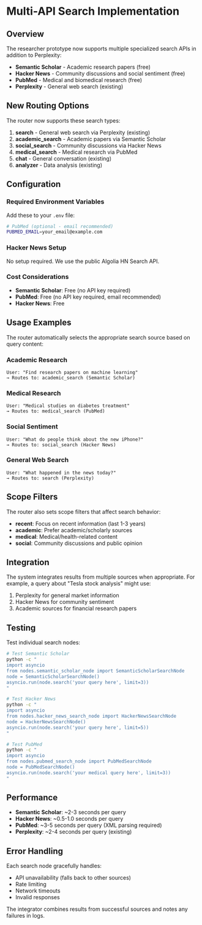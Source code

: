 # Multi-API Search Implementation

## Overview

The researcher prototype now supports multiple specialized search APIs in addition to Perplexity:

- **Semantic Scholar** - Academic research papers (free)
- **Hacker News** - Community discussions and social sentiment (free)
- **PubMed** - Medical and biomedical research (free)
- **Perplexity** - General web search (existing)

## New Routing Options

The router now supports these search types:

1. **search** - General web search via Perplexity (existing)
2. **academic_search** - Academic papers via Semantic Scholar
3. **social_search** - Community discussions via Hacker News
4. **medical_search** - Medical research via PubMed
5. **chat** - General conversation (existing)
6. **analyzer** - Data analysis (existing)

## Configuration

### Required Environment Variables

Add these to your `.env` file:

```bash
# PubMed (optional - email recommended)
PUBMED_EMAIL=your_email@example.com
```

### Hacker News Setup

No setup required. We use the public Algolia HN Search API.

### Cost Considerations

- **Semantic Scholar**: Free (no API key required)
- **PubMed**: Free (no API key required, email recommended)
- **Hacker News**: Free

## Usage Examples

The router automatically selects the appropriate search source based on query content:

### Academic Research
```
User: "Find research papers on machine learning"
→ Routes to: academic_search (Semantic Scholar)
```

### Medical Research
```
User: "Medical studies on diabetes treatment"
→ Routes to: medical_search (PubMed)
```

### Social Sentiment
```
User: "What do people think about the new iPhone?"
→ Routes to: social_search (Hacker News)
```

### General Web Search
```
User: "What happened in the news today?"
→ Routes to: search (Perplexity)
```

## Scope Filters

The router also sets scope filters that affect search behavior:

- **recent**: Focus on recent information (last 1-3 years)
- **academic**: Prefer academic/scholarly sources
- **medical**: Medical/health-related content
- **social**: Community discussions and public opinion

## Integration

The system integrates results from multiple sources when appropriate. For example, a query about "Tesla stock analysis" might use:

1. Perplexity for general market information
2. Hacker News for community sentiment
3. Academic sources for financial research papers

## Testing

Test individual search nodes:

```bash
# Test Semantic Scholar
python -c "
import asyncio
from nodes.semantic_scholar_node import SemanticScholarSearchNode
node = SemanticScholarSearchNode()
asyncio.run(node.search('your query here', limit=3))
"

# Test Hacker News
python -c "
import asyncio
from nodes.hacker_news_search_node import HackerNewsSearchNode
node = HackerNewsSearchNode()
asyncio.run(node.search('your query here', limit=5))
"

# Test PubMed
python -c "
import asyncio
from nodes.pubmed_search_node import PubMedSearchNode
node = PubMedSearchNode()
asyncio.run(node.search('your medical query here', limit=3))
"
```

## Performance

- **Semantic Scholar**: ~2-3 seconds per query
- **Hacker News**: ~0.5-1.0 seconds per query
- **PubMed**: ~3-5 seconds per query (XML parsing required)
- **Perplexity**: ~2-4 seconds per query (existing)

## Error Handling

Each search node gracefully handles:
- API unavailability (falls back to other sources)
- Rate limiting
- Network timeouts
- Invalid responses

The integrator combines results from successful sources and notes any failures in logs.